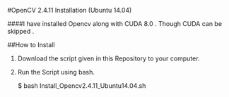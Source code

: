 #OpenCV 2.4.11 Installation (Ubuntu 14.04)

####I have installed Opencv along with CUDA 8.0 . Though CUDA can be skipped .

##How to Install

1) Download the script given in this Repository to your computer.

2) Run the Script using bash.

   $ bash Install_Opencv2.4.11_Ubuntu14.04.sh

 
